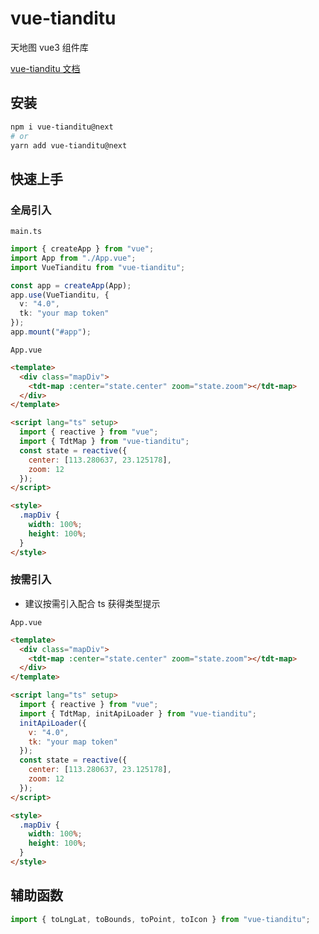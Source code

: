 # vue-tianditu

天地图 vue3 组件库

[vue-tianditu 文档](https://soullyoko.github.io/vue-tianditu/)

## 安装

```sh
npm i vue-tianditu@next
# or
yarn add vue-tianditu@next
```

## 快速上手

### 全局引入

`main.ts`

```ts
import { createApp } from "vue";
import App from "./App.vue";
import VueTianditu from "vue-tianditu";

const app = createApp(App);
app.use(VueTianditu, {
  v: "4.0",
  tk: "your map token"
});
app.mount("#app");
```

`App.vue`

```html
<template>
  <div class="mapDiv">
    <tdt-map :center="state.center" zoom="state.zoom"></tdt-map>
  </div>
</template>

<script lang="ts" setup>
  import { reactive } from "vue";
  import { TdtMap } from "vue-tianditu";
  const state = reactive({
    center: [113.280637, 23.125178],
    zoom: 12
  });
</script>

<style>
  .mapDiv {
    width: 100%;
    height: 100%;
  }
</style>
```

### 按需引入

- 建议按需引入配合 ts 获得类型提示

`App.vue`

```html
<template>
  <div class="mapDiv">
    <tdt-map :center="state.center" zoom="state.zoom"></tdt-map>
  </div>
</template>

<script lang="ts" setup>
  import { reactive } from "vue";
  import { TdtMap, initApiLoader } from "vue-tianditu";
  initApiLoader({
    v: "4.0",
    tk: "your map token"
  });
  const state = reactive({
    center: [113.280637, 23.125178],
    zoom: 12
  });
</script>

<style>
  .mapDiv {
    width: 100%;
    height: 100%;
  }
</style>
```

## 辅助函数

```ts
import { toLngLat, toBounds, toPoint, toIcon } from "vue-tianditu";
```
